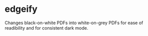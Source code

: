# edgeify
Changes black-on-white PDFs into white-on-grey PDFs for ease of readibility and for consistent dark mode.

